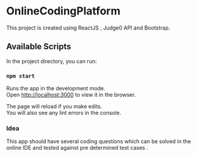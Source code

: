 # OnlineCodingPlatform

This project is created using ReactJS , Judge0 API and Bootstrap.

## Available Scripts

In the project directory, you can run:

### `npm start`

Runs the app in the development mode.\
Open [http://localhost:3000](http://localhost:3000) to view it in the browser.

The page will reload if you make edits.\
You will also see any lint errors in the console.

### Idea

This app should have several coding questions which can be solved in the online IDE and tested against pre determined test cases .
